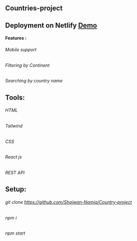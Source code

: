 ## Countries-project


## Deployment on Netlify  <a href="https://main--famous-horse-b91d35.netlify.app/">Demo</a>


#### Features :
###### Mobile support
###### Filtering by Continent 
###### Searching by country name

## Tools: 
###### HTML 
###### Tailwind 
###### CSS
###### React js
###### REST API

## Setup:  
###### git clone https://github.com/Shajwan-Namiq/Country-project
###### npm i 
###### npm start 




